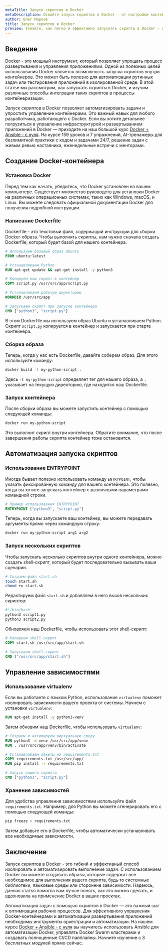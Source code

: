 ```yaml
---
metaTitle: Запуск скриптов в Docker
metaDescription: Освойте запуск скриптов в Docker - от настройки контейнеров до автоматизации задач. Практические примеры и советы помогут вам на всех этапах
author: Олег Марков
title: Запуск скриптов в Docker
preview: Узнайте, как легко и эффективно запускать скрипты в Docker - от настройки контейнеров до автоматизации рабочих процессов. Практические примеры и советы опытных разработчиков помогут вам на всех этапах
---
```


## Введение

Docker - это мощный инструмент, который позволяет упрощать процесс развертывания и управления приложениями. Одной из полезных целей использования Docker является возможность запуска скриптов внутри контейнеров. Это может быть полезно для автоматизации рутинных задач или тестирования приложений в изолированной среде. В этой статье мы рассмотрим, как запускать скрипты в Docker, и изучим различные способы интеграции таких скриптов в процессы контейнеризации.

Запуск скриптов в Docker позволяет автоматизировать задачи и упростить управление контейнерами. Это важный навык для любого разработчика, работающего с Docker. Если вы хотите детальнее погрузиться в управление инфраструктурой и развертыванием приложений в Docker — приходите на наш большой курс [Docker + Ansible - с нуля](https://purpleschool.ru/course/docker?utm_source=knowledgebase&utm_medium=text&utm_campaign=Zapusk_skriptov_v_Docker). На курсе 159 уроков и 7 упражнений, AI-тренажеры для безлимитной практики с кодом и задачами 24/7, решение задач с живым ревью наставника, еженедельные встречи с менторами.

## Создание Docker-контейнера

### Установка Docker

Перед тем как начать, убедитесь, что Docker установлен на вашем компьютере. Существует множество руководств для установки Docker на различных операционных системах, таких как Windows, macOS, и Linux. Вы можете следовать официальной документации Docker для получения подробной инструкции.

### Написание Dockerfile

Dockerfile - это текстовый файл, содержащий инструкции для сборки Docker-образа. Чтобы выполнять скрипты, нам нужно сначала создать Dockerfile, который будет базой для нашего контейнера.

```dockerfile
# Используем базовый образ Ubuntu
FROM ubuntu:latest

# Устанавливаем Python
RUN apt-get update && apt-get install -y python3

# Копируем наш скрипт в контейнер
COPY script.py /usr/src/app/script.py

# Устанавливаем рабочую директорию
WORKDIR /usr/src/app

# Запускаем скрипт при запуске контейнера
CMD ["python3", "script.py"]
```

В этом Dockerfile мы используем образ Ubuntu и устанавливаем Python. Скрипт `script.py` копируется в контейнер и запускается при старте контейнера.

### Сборка образа

Теперь, когда у нас есть Dockerfile, давайте соберем образ. Для этого используйте команду:

```bash
docker build -t my-python-script .
```

Здесь `-t my-python-script` определяет тег для нашего образа, а `.` указывает на текущую директорию, где находится наш Dockerfile.

### Запуск контейнера

После сборки образа вы можете запустить контейнер с помощью следующей команды:

```bash
docker run my-python-script
```

Это выполнит скрипт внутри контейнера. Обратите внимание, что после завершения работы скрипта контейнер тоже остановится.

## Автоматизация запуска скриптов

### Использование ENTRYPOINT

Иногда бывает полезно использовать команду `ENTRYPOINT`, чтобы указать фиксированную команду для вашего контейнера. Это полезно, когда вы хотите запускать контейнер с различными параметрами командной строки.

```dockerfile
# Пример использования ENTRYPOINT
ENTRYPOINT ["python3", "script.py"]
```

Теперь, когда вы запускаете ваш контейнер, вы можете передавать аргументы прямо через командную строку:

```bash
docker run my-python-script arg1 arg2
```

### Запуск нескольких скриптов

Чтобы запускать несколько скриптов внутри одного контейнера, можно создать shell-скрипт, который будет последовательно вызывать ваши сценарии.

```bash
# Создаем файл start.sh
touch start.sh
chmod +x start.sh
```

Редактируем файл `start.sh` и добавляем в него вызов нескольких скриптов:

```bash
#!/bin/bash
python3 script1.py
python3 script2.py
```

Обновляем наш Dockerfile, чтобы использовать этот shell-скрипт:

```dockerfile
# Копируем shell-скрипт
COPY start.sh /usr/src/app/start.sh

# Запускаем shell-скрипт
CMD ["/usr/src/app/start.sh"]
```

## Управление зависимостями

### Использование virtualenv

Если вы работаете с языком Python, использование `virtualenv` поможет изолировать зависимости вашего проекта от системы. Начнем с установки `virtualenv`:

```dockerfile
RUN apt-get install -y python3-venv
```

Затем обновим наш Dockerfile, чтобы использовать `virtualenv`:

```dockerfile
# Создаем и активируем виртуальную среду
RUN python3 -m venv /usr/src/app/venv
RUN . /usr/src/app/venv/bin/activate

# Устанавливаем пакеты из requirements.txt
COPY requirements.txt /usr/src/app/
RUN pip install -r requirements.txt

# Запуск нашего скрипта
CMD ["python3", "script.py"]
```

### Хранение зависимостей

Для удобства управления зависимостями используйте файл `requirements.txt`. Например, для Python вы можете сгенерировать его с помощью следующей команды:

```bash
pip freeze > requirements.txt
```

Затем добавьте его в Dockerfile, чтобы автоматически устанавливать все необходимые зависимости.

## Заключение

Запуск скриптов в Docker - это гибкий и эффективный способ изолировать и автоматизировать выполнение задач. С использованием Docker вы можете создавать образы, которые содержат все необходимое для выполнения вашего скрипта, будь то системные библиотеки, языковые среды или сторонние зависимости. Надеюсь, данная статья помогла вам лучше понять, как это можно сделать, и вдохновила на применение Docker в ваших проектах.

Автоматизация задач с помощью скриптов в Docker — это важный шаг к оптимизации рабочих процессов. Для эффективного управления Docker-контейнерами и автоматизации развертывания приложений необходимы инструменты оркестрации и автоматизации. На нашем курсе [Docker + Ansible - с нуля](https://purpleschool.ru/course/docker?utm_source=knowledgebase&utm_medium=text&utm_campaign=Zapusk_skriptov_v_Docker) вы научитесь использовать Ansible для автоматизации Docker, управлять Docker Swarm кластерами и создавать полноценные CI/CD пайплайны. Начните изучение с 3 бесплатных модулей прямо сейчас.
